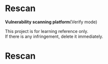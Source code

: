 # Rescan
**Vulnerability scanning platform**(Verify mode)<br>

This project is for learning reference only.<br>
If there is any infringement, delete it immediately.<br>

# Rescan